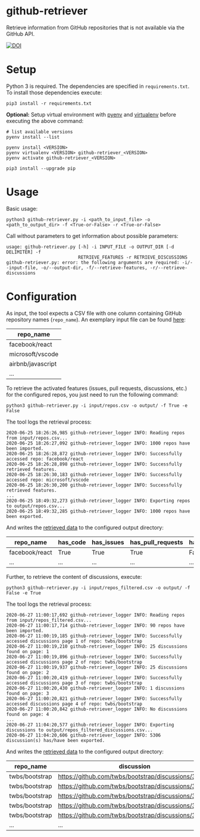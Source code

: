 # github-retriever

Retrieve information from GitHub repositories that is not available via the GitHub API.

[![DOI](https://zenodo.org/badge/274931763.svg)](https://zenodo.org/badge/latestdoi/274931763)

# Setup

Python 3 is required. The dependencies are specified in `requirements.txt`.
To install those dependencies execute:

    pip3 install -r requirements.txt

**Optional:** Setup virtual environment with [pyenv](https://github.com/pyenv/pyenv) 
and [virtualenv](https://github.com/pyenv/pyenv-virtualenv) before executing the above command:
    
    # list available versions
    pyenv install --list

    pyenv install <VERSION>
    pyenv virtualenv <VERSION> github-retriever_<VERSION>
    pyenv activate github-retriever_<VERSION>
    
    pip3 install --upgrade pip

# Usage

Basic usage:

    python3 github-retriever.py -i <path_to_input_file> -o <path_to_output_dir> -f <True-or-False> -r <True-or-False>

Call without parameters to get information about possible parameters:

    usage: github-retriever.py [-h] -i INPUT_FILE -o OUTPUT_DIR [-d DELIMITER] -f
                               RETRIEVE_FEATURES -r RETRIEVE_DISCUSSIONS
    github-retriever.py: error: the following arguments are required: -i/--input-file, -o/--output-dir, -f/--retrieve-features, -r/--retrieve-discussions
    
# Configuration

As input, the tool expects a CSV file with one column containing GitHub repository names (`repo_name`).
An exemplary input file can be found [here](input/repos.csv):

| repo_name |
|-------|
| facebook/react  |
| microsoft/vscode  |
| airbnb/javascript  |
| ...   |


To retrieve the activated features (issues, pull requests, discussions, etc.) for the configured repos, you just need to run the following command:

    python3 github-retriever.py -i input/repos.csv -o output/ -f True -e False

The tool logs the retrieval process:

    2020-06-25 18:26:26,985 github-retriever_logger INFO: Reading repos from input/repos.csv...
    2020-06-25 18:26:27,092 github-retriever_logger INFO: 1000 repos have been imported.
    2020-06-25 18:26:28,872 github-retriever_logger INFO: Successfully accessed repo: facebook/react
    2020-06-25 18:26:28,898 github-retriever_logger INFO: Successfully retrieved features.
    2020-06-25 18:26:30,183 github-retriever_logger INFO: Successfully accessed repo: microsoft/vscode
    2020-06-25 18:26:30,200 github-retriever_logger INFO: Successfully retrieved features.
    ...
    2020-06-25 18:49:32,273 github-retriever_logger INFO: Exporting repos to output/repos.csv...
    2020-06-25 18:49:32,285 github-retriever_logger INFO: 1000 repos have been exported.

And writes the [retrieved data](output/repos.csv) to the configured output directory:

| repo_name | has_code | has_issues | has_pull_requests | has_discussions | has_actions | has_projects | has_wiki | has_security | has_insights |
|------|------|--------|---------------|-------------|---------|----------|------|----------|----------|
| facebook/react | True | True | True | False | True | True | True | True | True |
| ... | ... | ... | ... | ... | ... | ... | ... | ... | ... |

Further, to retrieve the content of discussions, execute:

    python3 github-retriever.py -i input/repos_filtered.csv -o output/ -f False -e True

The tool logs the retrieval process:

    2020-06-27 11:00:17,692 github-retriever_logger INFO: Reading repos from input/repos_filtered.csv...
    2020-06-27 11:00:17,714 github-retriever_logger INFO: 90 repos have been imported.
    2020-06-27 11:00:19,185 github-retriever_logger INFO: Successfully accessed discussions page 1 of repo: twbs/bootstrap
    2020-06-27 11:00:19,210 github-retriever_logger INFO: 25 discussions found on page: 1
    2020-06-27 11:00:19,896 github-retriever_logger INFO: Successfully accessed discussions page 2 of repo: twbs/bootstrap
    2020-06-27 11:00:19,937 github-retriever_logger INFO: 25 discussions found on page: 2
    2020-06-27 11:00:20,419 github-retriever_logger INFO: Successfully accessed discussions page 3 of repo: twbs/bootstrap
    2020-06-27 11:00:20,430 github-retriever_logger INFO: 1 discussions found on page: 3
    2020-06-27 11:00:20,821 github-retriever_logger INFO: Successfully accessed discussions page 4 of repo: twbs/bootstrap
    2020-06-27 11:00:20,842 github-retriever_logger INFO: No discussions found on page: 4
    ...
    2020-06-27 11:04:20,577 github-retriever_logger INFO: Exporting discussions to output/repos_filtered_discussions.csv...
    2020-06-27 11:04:20,606 github-retriever_logger INFO: 5306 discussion(s) has/have been exported.

And writes the [retrieved data](output/repos_filtered_discussions.csv) to the configured output directory:

| repo_name | discussion |
|------|------|
| twbs/bootstrap | https://github.com/twbs/bootstrap/discussions/31146 |
| twbs/bootstrap | https://github.com/twbs/bootstrap/discussions/30887 |
| twbs/bootstrap | https://github.com/twbs/bootstrap/discussions/31147 |
| twbs/bootstrap | https://github.com/twbs/bootstrap/discussions/31159 |
| twbs/bootstrap | https://github.com/twbs/bootstrap/discussions/31158 |
| ... | ... |
